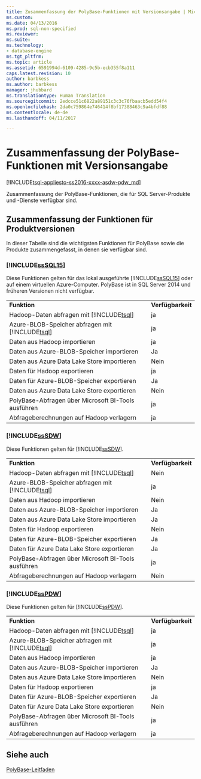 ```yaml
---
title: Zusammenfassung der PolyBase-Funktionen mit Versionsangabe | Microsoft-Dokumentation
ms.custom: 
ms.date: 04/13/2016
ms.prod: sql-non-specified
ms.reviewer: 
ms.suite: 
ms.technology:
- database-engine
ms.tgt_pltfrm: 
ms.topic: article
ms.assetid: 6591994d-6109-4285-9c5b-ecb355f8a111
caps.latest.revision: 10
author: barbkess
ms.author: barbkess
manager: jhubbard
ms.translationtype: Human Translation
ms.sourcegitcommit: 2edcce51c6822a89151c3c3c76fbaacb5edd54f4
ms.openlocfilehash: 2da0c759864e746414f8bf17388463c9a4bfdf88
ms.contentlocale: de-de
ms.lasthandoff: 04/11/2017

---
```

# <a name="polybase-versioned-feature-summary"></a>Zusammenfassung der PolyBase-Funktionen mit Versionsangabe
[!INCLUDE[tsql-appliesto-ss2016-xxxx-asdw-pdw_md](../../includes/tsql-appliesto-ss2016-xxxx-asdw-pdw-md.md)]

  Zusammenfassung der PolyBase-Funktionen, die für SQL Server-Produkte und -Dienste verfügbar sind.  
  
## <a name="feature-summary-for-product-releases"></a>Zusammenfassung der Funktionen für Produktversionen  
 In dieser Tabelle sind die wichtigsten Funktionen für PolyBase sowie die Produkte zusammengefasst, in denen sie verfügbar sind.  
  
### [!INCLUDE[ssSQL15](../../includes/sssql15-md.md)]  
 Diese Funktionen gelten für das lokal ausgeführte [!INCLUDE[ssSQL15](../../includes/sssql15-md.md)] oder auf einem virtuellen Azure-Computer.  PolyBase ist in SQL Server 2014 und früheren Versionen nicht verfügbar.  
  
|||  
|-|-|  
|**Funktion**|**Verfügbarkeit**|  
|Hadoop-Daten abfragen mit [!INCLUDE[tsql](../../includes/tsql-md.md)]|ja|  
|Azure-BLOB-Speicher abfragen mit [!INCLUDE[tsql](../../includes/tsql-md.md)]|ja|  
|Daten aus Hadoop importieren|ja|  
|Daten aus Azure-BLOB-Speicher importieren|Ja| 
|Daten aus Azure Data Lake Store importieren|Nein|   
|Daten für Hadoop exportieren|ja|  
|Daten für Azure-BLOB-Speicher exportieren|Ja|  
|Daten aus Azure Data Lake Store exportieren|Nein|
|PolyBase-Abfragen über Microsoft BI-Tools ausführen|ja|  
|Abfrageberechnungen auf Hadoop verlagern|ja|  
  
### [!INCLUDE[ssSDW](../../includes/sssdw-md.md)]  
 Diese Funktionen gelten für [!INCLUDE[ssSDW](../../includes/sssdw-md.md)].  
  
|||  
|-|-|  
|**Funktion**|**Verfügbarkeit**|  
|Hadoop-Daten abfragen mit [!INCLUDE[tsql](../../includes/tsql-md.md)]|Nein|  
|Azure-BLOB-Speicher abfragen mit [!INCLUDE[tsql](../../includes/tsql-md.md)]|ja|  
|Daten aus Hadoop importieren|Nein|  
|Daten aus Azure-BLOB-Speicher importieren|Ja|
|Daten aus Azure Data Lake Store importieren|Ja|     
|Daten für Hadoop exportieren|Nein|  
|Daten für Azure-BLOB-Speicher exportieren|Ja|  
|Daten für Azure Data Lake Store exportieren|Ja|
|PolyBase-Abfragen über Microsoft BI-Tools ausführen|ja|  
|Abfrageberechnungen auf Hadoop verlagern|Nein|  
  
### [!INCLUDE[ssPDW](../../includes/sspdw-md.md)]  
 Diese Funktionen gelten für [!INCLUDE[ssPDW](../../includes/sspdw-md.md)].  
  
|||  
|-|-|  
|**Funktion**|**Verfügbarkeit**|  
|Hadoop-Daten abfragen mit [!INCLUDE[tsql](../../includes/tsql-md.md)]|ja|  
|Azure-BLOB-Speicher abfragen mit [!INCLUDE[tsql](../../includes/tsql-md.md)]|ja|  
|Daten aus Hadoop importieren|ja|  
|Daten aus Azure-BLOB-Speicher importieren|Ja|  
|Daten aus Azure Data Lake Store importieren|Nein|   
|Daten für Hadoop exportieren|ja|  
|Daten für Azure-BLOB-Speicher exportieren|Ja|  
|Daten für Azure Data Lake Store exportieren|Nein|
|PolyBase-Abfragen über Microsoft BI-Tools ausführen|ja|  
|Abfrageberechnungen auf Hadoop verlagern|ja|  
  
## <a name="see-also"></a>Siehe auch  
 [PolyBase-Leitfaden](../../relational-databases/polybase/polybase-guide.md)  
  
  


